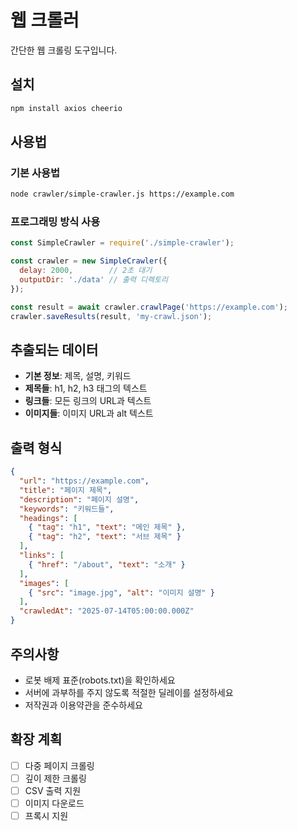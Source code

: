 # 웹 크롤러

간단한 웹 크롤링 도구입니다.

## 설치

```bash
npm install axios cheerio
```

## 사용법

### 기본 사용법

```bash
node crawler/simple-crawler.js https://example.com
```

### 프로그래밍 방식 사용

```javascript
const SimpleCrawler = require('./simple-crawler');

const crawler = new SimpleCrawler({
  delay: 2000,        // 2초 대기
  outputDir: './data' // 출력 디렉토리
});

const result = await crawler.crawlPage('https://example.com');
crawler.saveResults(result, 'my-crawl.json');
```

## 추출되는 데이터

- **기본 정보**: 제목, 설명, 키워드
- **제목들**: h1, h2, h3 태그의 텍스트
- **링크들**: 모든 링크의 URL과 텍스트
- **이미지들**: 이미지 URL과 alt 텍스트

## 출력 형식

```json
{
  "url": "https://example.com",
  "title": "페이지 제목",
  "description": "페이지 설명",
  "keywords": "키워드들",
  "headings": [
    { "tag": "h1", "text": "메인 제목" },
    { "tag": "h2", "text": "서브 제목" }
  ],
  "links": [
    { "href": "/about", "text": "소개" }
  ],
  "images": [
    { "src": "image.jpg", "alt": "이미지 설명" }
  ],
  "crawledAt": "2025-07-14T05:00:00.000Z"
}
```

## 주의사항

- 로봇 배제 표준(robots.txt)을 확인하세요
- 서버에 과부하를 주지 않도록 적절한 딜레이를 설정하세요
- 저작권과 이용약관을 준수하세요

## 확장 계획

- [ ] 다중 페이지 크롤링
- [ ] 깊이 제한 크롤링
- [ ] CSV 출력 지원
- [ ] 이미지 다운로드
- [ ] 프록시 지원
